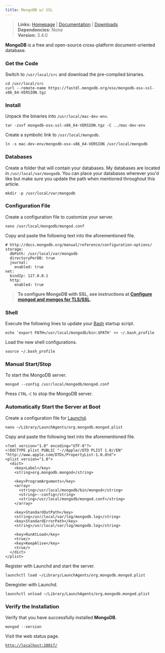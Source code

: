 ```yaml
---
title: MongoDB w/ SSL
---
```


> **Links:** [Homepage](http://www.mongodb.org/) | [Documentation](https://docs.mongodb.com/manual/) | [Downloads](http://www.mongodb.org/downloads)  
> **Dependencies:** None  
> **Version:** <span id="version">3.4.0</span>

**MongoDB** is a free and open-source cross-platform document-oriented database.


### Get the Code

Switch to `/usr/local/src` and download the pre-compiled binaries.

	cd /usr/local/src
	curl --remote-name https://fastdl.mongodb.org/osx/mongodb-osx-ssl-x86_64-VERSION.tgz


### Install

Unpack the binaries into `/usr/local/mac-dev-env`.

	tar -zxvf mongodb-osx-ssl-x86_64-VERSION.tgz -C ../mac-dev-env

Create a symbolic link to `/usr/local/mongodb`.

	ln -s mac-dev-env/mongodb-osx-x86_64-VERSION /usr/local/mongodb


### Databases

Create a folder that will contain your databases. My databases are located in `/usr/local/var/mongodb`. You can place your databases wherever you'd like but make sure you update the path when mentioned throughout this article.

	mkdir -p /usr/local/var/mongodb


### Configuration File

Create a configuration file to customize your server.

	nano /usr/local/mongodb/mongod.conf

Copy and paste the following text into the aforementioned file.

	# http://docs.mongodb.org/manual/reference/configuration-options/
	storage:
	  dbPath: /usr/local/var/mongodb
	  directoryPerDB: true
	  journal:
	    enabled: true
	net:
	  bindIp: 127.0.0.1
	  http:
	    enabled: true


> **To configure MongoDB with SSL, see instructions at [Configure mongod and mongos for TLS/SSL](https://docs.mongodb.com/manual/tutorial/configure-ssl/).**


### Shell

Execute the following lines to update your [Bash](http://en.wikipedia.org/wiki/Bash_%28Unix_shell%29) startup script.

	echo 'export PATH=/usr/local/mongodb/bin:$PATH' >> ~/.bash_profile

Load the new shell configurations.

	source ~/.bash_profile


### Manual Start/Stop

To start the MongoDB server.

	mongod --config /usr/local/mongodb/mongod.conf

Press `CTRL-C` to stop the MongoDB server.


### Automatically Start the Server at Boot

Create a configuration file for [Launchd](http://en.wikipedia.org/wiki/Launchd).

	nano ~/Library/LaunchAgents/org.mongodb.mongod.plist

Copy and paste the following text into the aforementioned file.

	<?xml version="1.0" encoding="UTF-8"?>
	<!DOCTYPE plist PUBLIC "-//Apple//DTD PLIST 1.0//EN" "http://www.apple.com/DTDs/PropertyList-1.0.dtd">
	<plist version="1.0">
	  <dict>
	    <key>Label</key>
	    <string>org.mongodb.mongod</string>

	    <key>ProgramArguments</key>
	    <array>
	      <string>/usr/local/mongodb/bin/mongod</string>
	      <string>--config</string>
	      <string>/usr/local/mongodb/mongod.conf</string>
	    </array>

	    <key>StandardOutPath</key>
	    <string>/usr/local/var/log/mongodb.log</string>
	    <key>StandardErrorPath</key>
	    <string>/usr/local/var/log/mongodb.log</string>

	    <key>RunAtLoad</key>
	    <true/>
	    <key>KeepAlive</key>
	    <true/>
	  </dict>
	</plist>

Register with Launchd and start the server.

	launchctl load ~/Library/LaunchAgents/org.mongodb.mongod.plist

Deregister with Launchd.

	launchctl unload ~/Library/LaunchAgents/org.mongodb.mongod.plist


### Verify the Installation

Verify that you have successfully installed **MongoDB**.

	mongod --version

Visit the web status page.

[`http://localhost:28017/`](http://localhost:28017/)
